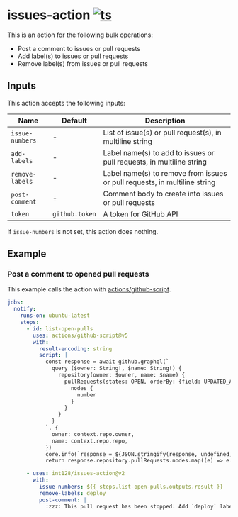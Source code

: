 # issues-action [![ts](https://github.com/int128/issues-action/actions/workflows/ts.yaml/badge.svg)](https://github.com/int128/issues-action/actions/workflows/ts.yaml)

This is an action for the following bulk operations:

- Post a comment to issues or pull requests
- Add label(s) to issues or pull requests
- Remove label(s) from issues or pull requests


## Inputs

This action accepts the following inputs:

| Name | Default | Description
|------|---------|------------
| `issue-numbers` | - | List of issue(s) or pull request(s), in multiline string
| `add-labels` | - | Label name(s) to add to issues or pull requests, in multiline string
| `remove-labels` | - | Label name(s) to remove from issues or pull requests, in multiline string
| `post-comment` | - | Comment body to create into issues or pull requests
| `token` | `github.token` | A token for GitHub API

If `issue-numbers` is not set, this action does nothing.


## Example

### Post a comment to opened pull requests

This example calls the action with [actions/github-script](https://github.com/actions/github-script).

```yaml
jobs:
  notify:
    runs-on: ubuntu-latest
    steps:
      - id: list-open-pulls
        uses: actions/github-script@v5
        with:
          result-encoding: string
          script: |
            const response = await github.graphql(`
              query ($owner: String!, $name: String!) {
                repository(owner: $owner, name: $name) {
                  pullRequests(states: OPEN, orderBy: {field: UPDATED_AT, direction: DESC}, first: 10) {
                    nodes {
                      number
                    }
                  }
                }
              }
            `, {
              owner: context.repo.owner,
              name: context.repo.repo,
            })
            core.info(`response = ${JSON.stringify(response, undefined, 2)}`)
            return response.repository.pullRequests.nodes.map((e) => e.number).join('\n')

      - uses: int128/issues-action@v2
        with:
          issue-numbers: ${{ steps.list-open-pulls.outputs.result }}
          remove-labels: deploy
          post-comment: |
            :zzz: This pull request has been stopped. Add `deploy` label to deploy again.
```
